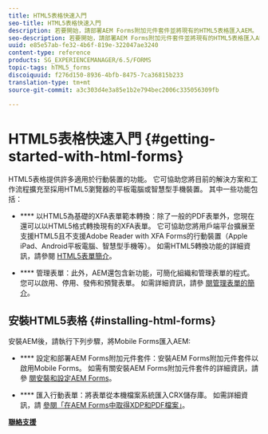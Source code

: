 ```yaml
---
title: HTML5表格快速入門
seo-title: HTML5表格快速入門
description: 若要開始，請部署AEM Forms附加元件套件並將現有的HTML5表格匯入AEM。
seo-description: 若要開始，請部署AEM Forms附加元件套件並將現有的HTML5表格匯入AEM。
uuid: e85e57ab-fe32-4b6f-819e-322047ae3240
content-type: reference
products: SG_EXPERIENCEMANAGER/6.5/FORMS
topic-tags: hTML5_forms
discoiquuid: f276d150-8936-4bfb-8475-7ca36815b233
translation-type: tm+mt
source-git-commit: a3c303d4e3a85e1b2e794bec2006c335056309fb

---
```



# HTML5表格快速入門 {#getting-started-with-html-forms}

HTML5表格提供許多適用於行動裝置的功能。 它可協助您將目前的解決方案和工作流程擴充至採用HTML5瀏覽器的平板電腦或智慧型手機裝置。 其中一些功能包括：

* **** 以HTML5為基礎的XFA表單範本轉換：除了一般的PDF表單外，您現在還可以以HTML5格式轉換現有的XFA表單。 它可協助您將用戶端平台擴展至支援HTML5且不支援Adobe Reader with XFA Forms的行動裝置（Apple iPad、Android平板電腦、智慧型手機等）。 如需HTML5轉換功能的詳細資訊，請參閱 [HTML5表單簡介](/help/forms/using/introduction.md)。

* **** 管理表單：此外，AEM還包含新功能，可簡化組織和管理表單的程式。 您可以啟用、停用、發佈和預覽表單。 如需詳細資訊，請參 [閱管理表單的簡介](/help/forms/using/introduction-managing-forms.md)。

## 安裝HTML5表格 {#installing-html-forms}

安裝AEM後，請執行下列步驟，將Mobile Forms匯入AEM:

* **** 設定和部署AEM Forms附加元件套件：安裝AEM Forms附加元件套件以啟用Mobile Forms。 如需有關安裝AEM Forms附加元件套件的詳細資訊，請參 [閱安裝和設定AEM Forms](/help/forms/using/installing-configuring-aem-forms-osgi.md)。

* **** 匯入行動表單：將表單從本機檔案系統匯入CRX儲存庫。 如需詳細資訊，請 [參閱「在AEM Forms中取得XDP和PDF檔案」](/help/forms/using/get-xdp-pdf-documents-aem.md)。

**[聯絡支援](https://www.adobe.com/account/sign-in.supportportal.html)**

